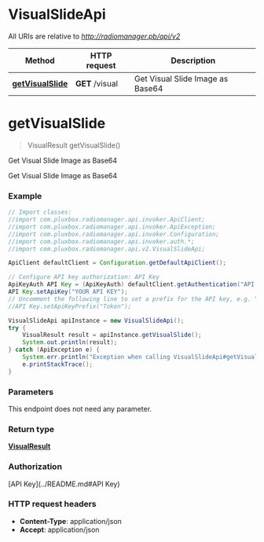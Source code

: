 # VisualSlideApi

All URIs are relative to *http://radiomanager.pb/api/v2*

Method | HTTP request | Description
------------- | ------------- | -------------
[**getVisualSlide**](VisualSlideApi.md#getVisualSlide) | **GET** /visual | Get Visual Slide Image as Base64


<a name="getVisualSlide"></a>
# **getVisualSlide**
> VisualResult getVisualSlide()

Get Visual Slide Image as Base64

Get Visual Slide Image as Base64

### Example
```java
// Import classes:
//import com.pluxbox.radiomanager.api.invoker.ApiClient;
//import com.pluxbox.radiomanager.api.invoker.ApiException;
//import com.pluxbox.radiomanager.api.invoker.Configuration;
//import com.pluxbox.radiomanager.api.invoker.auth.*;
//import com.pluxbox.radiomanager.api.v2.VisualSlideApi;

ApiClient defaultClient = Configuration.getDefaultApiClient();

// Configure API key authorization: API Key
ApiKeyAuth API Key = (ApiKeyAuth) defaultClient.getAuthentication("API Key");
API Key.setApiKey("YOUR API KEY");
// Uncomment the following line to set a prefix for the API key, e.g. "Token" (defaults to null)
//API Key.setApiKeyPrefix("Token");

VisualSlideApi apiInstance = new VisualSlideApi();
try {
    VisualResult result = apiInstance.getVisualSlide();
    System.out.println(result);
} catch (ApiException e) {
    System.err.println("Exception when calling VisualSlideApi#getVisualSlide");
    e.printStackTrace();
}
```

### Parameters
This endpoint does not need any parameter.

### Return type

[**VisualResult**](VisualResult.md)

### Authorization

[API Key](../README.md#API Key)

### HTTP request headers

 - **Content-Type**: application/json
 - **Accept**: application/json

